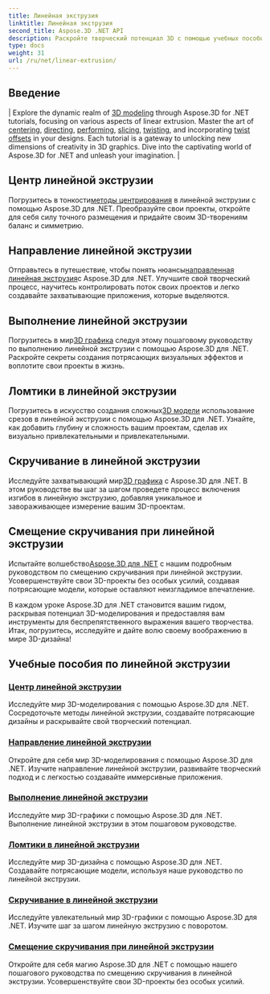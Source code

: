 ```yaml
---
title: Линейная экструзия
linktitle: Линейная экструзия
second_title: Aspose.3D .NET API
description: Раскройте творческий потенциал 3D с помощью учебных пособий Aspose.3D для .NET. Освойте методы линейной экструзии, улучшайте дизайн и улучшайте свои проекты без особых усилий.
type: docs
weight: 31
url: /ru/net/linear-extrusion/
---
```

## Введение
| Explore the dynamic realm of [3D modeling](./center-in-linear-extrusion/) through Aspose.3D for .NET tutorials, focusing on various aspects of linear extrusion. Master the art of [centering](./center-in-linear-extrusion/), [directing](./direction-in-linear-extrusion/), [performing](./performing-linear-extrusion/), [slicing](./slices-in-linear-extrusion/), [twisting](./twist-in-linear-extrusion/), and incorporating [twist offsets](./twist-offset-in-linear-extrusion/) in your designs. Each tutorial is a gateway to unlocking new dimensions of creativity in 3D graphics. Dive into the captivating world of Aspose.3D for .NET and unleash your imagination. |

## Центр линейной экструзии
 Погрузитесь в тонкости[методы центрирования](./center-in-linear-extrusion/) в линейной экструзии с помощью Aspose.3D для .NET. Преобразуйте свои проекты, откройте для себя силу точного размещения и придайте своим 3D-творениям баланс и симметрию.

## Направление линейной экструзии
 Отправьтесь в путешествие, чтобы понять нюансы[направленная линейная экструзия](./direction-in-linear-extrusion/)с Aspose.3D для .NET. Улучшите свой творческий процесс, научитесь контролировать поток своих проектов и легко создавайте захватывающие приложения, которые выделяются.

## Выполнение линейной экструзии
 Погрузитесь в мир[3D графика](./performing-linear-extrusion/) следуя этому пошаговому руководству по выполнению линейной экструзии с помощью Aspose.3D для .NET. Раскройте секреты создания потрясающих визуальных эффектов и воплотите свои проекты в жизнь.

## Ломтики в линейной экструзии
 Погрузитесь в искусство создания сложных[3D модели](./slices-in-linear-extrusion/) использование срезов в линейной экструзии с помощью Aspose.3D для .NET. Узнайте, как добавить глубину и сложность вашим проектам, сделав их визуально привлекательными и привлекательными.

## Скручивание в линейной экструзии
 Исследуйте захватывающий мир[3D графика](./twist-in-linear-extrusion/) с Aspose.3D для .NET. В этом руководстве вы шаг за шагом проведете процесс включения изгибов в линейную экструзию, добавляя уникальное и завораживающее измерение вашим 3D-проектам.

## Смещение скручивания при линейной экструзии
Испытайте волшебство[Aspose.3D для .NET](./twist-offset-in-linear-extrusion/) с нашим подробным руководством по смещению скручивания при линейной экструзии. Усовершенствуйте свои 3D-проекты без особых усилий, создавая потрясающие модели, которые оставляют неизгладимое впечатление.

В каждом уроке Aspose.3D для .NET становится вашим гидом, раскрывая потенциал 3D-моделирования и предоставляя вам инструменты для беспрепятственного выражения вашего творчества. Итак, погрузитесь, исследуйте и дайте волю своему воображению в мире 3D-дизайна!
## Учебные пособия по линейной экструзии
### [Центр линейной экструзии](./center-in-linear-extrusion/)
Исследуйте мир 3D-моделирования с помощью Aspose.3D для .NET. Сосредоточьте методы линейной экструзии, создавайте потрясающие дизайны и раскрывайте свой творческий потенциал.
### [Направление линейной экструзии](./direction-in-linear-extrusion/)
Откройте для себя мир 3D-моделирования с помощью Aspose.3D для .NET. Изучите направление линейной экструзии, развивайте творческий подход и с легкостью создавайте иммерсивные приложения.
### [Выполнение линейной экструзии](./performing-linear-extrusion/)
Исследуйте мир 3D-графики с помощью Aspose.3D для .NET. Выполнение линейной экструзии в этом пошаговом руководстве.
### [Ломтики в линейной экструзии](./slices-in-linear-extrusion/)
Исследуйте мир 3D-дизайна с помощью Aspose.3D для .NET. Создавайте потрясающие модели, используя наше руководство по линейной экструзии.
### [Скручивание в линейной экструзии](./twist-in-linear-extrusion/)
Исследуйте увлекательный мир 3D-графики с помощью Aspose.3D для .NET. Изучите шаг за шагом линейную экструзию с поворотом.
### [Смещение скручивания при линейной экструзии](./twist-offset-in-linear-extrusion/)
Откройте для себя магию Aspose.3D для .NET с помощью нашего пошагового руководства по смещению скручивания в линейной экструзии. Усовершенствуйте свои 3D-проекты без особых усилий.